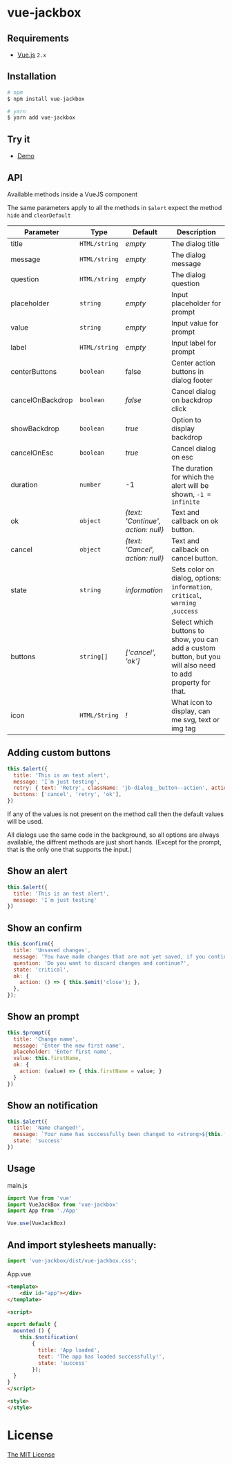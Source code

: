 # vue-jackbox

## Requirements
- [Vue.js](https://github.com/vuejs/vue) `2.x`  

## Installation
```bash
# npm
$ npm install vue-jackbox

# yarn
$ yarn add vue-jackbox
```

## Try it
- [Demo](https://ja1984.github.io/vue-jackbox/)

## API

Available methods inside a VueJS component

The same parameters apply to all the methods in `$alert` expect the method `hide` and `clearDefault`

Parameter | Type |Default| Description
--------- | ---- | ------|-----------
title | `HTML/string` | _empty_ | The dialog title
message | `HTML/string` | _empty_ | The dialog message
question | `HTML/string` | _empty_ | The dialog question
placeholder | `string` | _empty_ | Input placeholder for prompt
value | `string` | _empty_ | Input value for prompt
label | `HTML/string` | _empty_ | Input label for prompt
centerButtons | `boolean` | false | Center action buttons in dialog footer
cancelOnBackdrop | `boolean` | _false_ | Cancel dialog on backdrop click
showBackdrop | `boolean` | _true_ | Option to display backdrop
cancelOnEsc | `boolean` | _true_ | Cancel dialog on esc
duration | `number` | -1 | The duration for which the alert will be shown, `-1 = infinite`
ok | `object` | _{text: 'Continue', action: null}_ | Text and callback on ok button.
cancel | `object` | _{text: 'Cancel', action: null}_ | Text and callback on cancel button.
state | `string` | _information_ | Sets color on dialog, options: `information`, `critical`, `warning` ,`success`
buttons | `string[]` | _['cancel', 'ok']_ | Select which buttons to show, you can add a custom button, but you will also need to add property for that.
icon | `HTML/String` | _!_ | What icon to display, can me svg, text or img tag



## Adding custom buttons
```javascript
this.$alert({
  title: 'This is an test alert',
  message: 'I´m just testing',
  retry: { text: 'Retry', className: 'jb-dialog__button--action', action: () => { this.doRetry(); } },
  buttons: ['cancel', 'retry', 'ok'],
})
```

If any of the values is not present on the method call then the default values will be used.

All dialogs use the same code in the background, so all options are always available, the diffrent methods are just short hands. (Except for the prompt, that is the only one that supports the input.)

## Show an alert
```javascript
this.$alert({
  title: 'This is an test alert',
  message: 'I´m just testing'
})
```
## Show an confirm
```javascript
this.$confirm({
  title: 'Unsaved changes',
  message: 'You have made changes that are not yet saved, if you continue these will get lost.',
  question: 'Do you want to discard changes and continue?',
  state: 'critical',
  ok: {
    action: () => { this.$emit('close'); },
  },
});
```
## Show an prompt
```javascript
this.$prompt({
  title: 'Change name',
  message: 'Enter the new first name',
  placeholder: 'Enter first name',
  value: this.firstName,
  ok: {
    action: (value) => { this.firstName = value; }
  }
})
```
## Show an notification
```javascript
this.$alert({
  title: 'Name changed!',
  message: `Your name has successfully been changed to <strong>${this.firstName}</strong>`,
  state: 'success'
})
```

## Usage

main.js

```javascript
import Vue from 'vue'
import VueJackBox from 'vue-jackbox'
import App from './App'

Vue.use(VueJackBox)
```
## And import stylesheets manually:
```javascript
import 'vue-jackbox/dist/vue-jackbox.css';
```
App.vue

```html
<template>
    <div id="app"></div>
</template>

<script>

export default {
  mounted () {
    this.$notification(
        {
          title: 'App loaded',
          text: 'The app has loaded successfully!',
          state: 'success'
        });
  }
}
</script>

<style>
</style>
```

# License

[The MIT License](http://opensource.org/licenses/MIT)